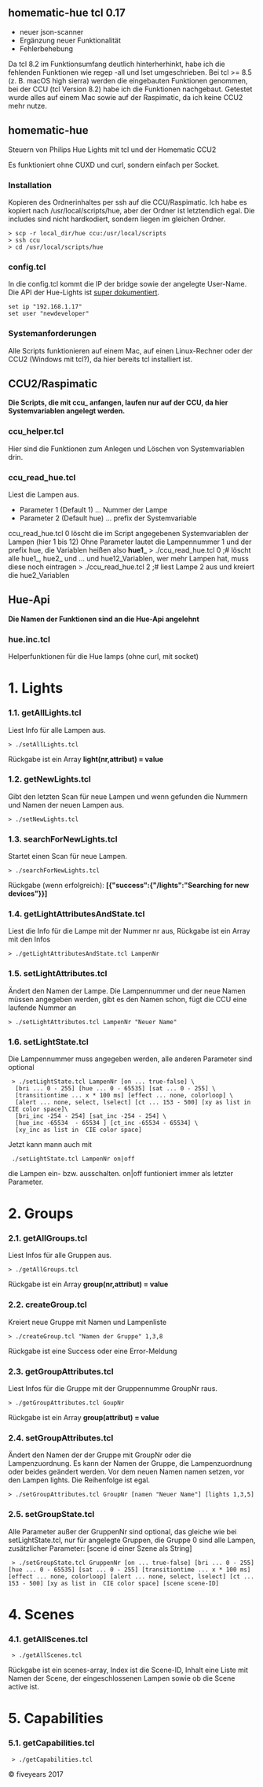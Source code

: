 ## homematic-hue tcl 0.17

* neuer json-scanner
* Ergänzung neuer Funktionalität
* Fehlerbehebung

Da tcl 8.2 im Funktionsumfang deutlich hinterherhinkt, habe ich die fehlenden Funktionen wie regep -all und lset umgeschrieben. Bei tcl \>= 8.5 (z. B. macOS high sierra) werden die eingebauten Funktionen genommen, bei der CCU (tcl Version 8.2) habe ich die Funktionen nachgebaut.
Getestet wurde alles auf einem Mac sowie auf der Raspimatic, da ich keine CCU2 mehr nutze.

## homematic-hue

Steuern von Philips Hue Lights mit tcl und der Homematic CCU2

Es funktioniert ohne CUXD und curl, sondern einfach per Socket.

### Installation

Kopieren des Ordnerinhaltes per ssh auf die CCU/Raspimatic. Ich habe es kopiert nach /usr/local/scripts/hue, aber der Ordner ist letztendlich egal. Die includes sind nicht hardkodiert, sondern liegen im gleichen Ordner.

	> scp -r local_dir/hue ccu:/usr/local/scripts
	> ssh ccu
	> cd /usr/local/scripts/hue

### config.tcl

In die config.tcl kommt die IP der bridge sowie der angelegte User-Name.
Die API der Hue-Lights ist [super dokumentiert][1].

	set ip "192.168.1.17"
	set user "newdeveloper"

### Systemanforderungen

Alle Scripts funktionieren auf einem Mac, auf einen Linux-Rechner oder der CCU2 (Windows mit tcl?), da hier bereits tcl installiert ist.

## CCU2/Raspimatic

**Die Scripts, die mit ccu\_ anfangen, laufen nur auf der CCU, da hier Systemvariablen angelegt werden.**

### ccu\_helper.tcl

Hier sind die Funktionen zum Anlegen und Löschen von Systemvariablen drin.

### ccu\_read\_hue.tcl

Liest die Lampen aus.

*   Parameter 1 (Default 1) ... Nummer der Lampe
*   Parameter 2 (Default hue) ... prefix der Systemvariable

ccu\_read\_hue.tcl 0 löscht die im Script angegebenen Systemvariablen der Lampen (hier 1 bis 12)
Ohne Parameter lautet die Lampennummer 1 und der prefix hue, die Variablen heißen also **hue1\_** 
	> ./ccu_read_hue.tcl 0 ;# löscht alle hue1_, hue2_ und ... und hue12_Variablen, wer mehr Lampen hat, muss diese noch eintragen
	> ./ccu_read_hue.tcl 2 ;# liest Lampe 2 aus und kreiert die hue2_Variablen

## Hue-Api
**Die Namen der Funktionen sind an die Hue-Api angelehnt**
### hue.inc.tcl
Helperfunktionen für die Hue lamps (ohne curl, mit socket)

# 1. Lights

### 1.1. getAllLights.tcl
Liest Info für alle Lampen aus.

	> ./setAllLights.tcl

Rückgabe ist ein Array **light(nr,attribut) = value**
### 1.2. getNewLights.tcl
Gibt den letzten Scan für neue Lampen und wenn gefunden die Nummern und Namen der neuen Lampen aus.

	> ./setNewLights.tcl


### 1.3. searchForNewLights.tcl
Startet einen Scan für neue Lampen.

	> ./searchForNewLights.tcl

Rückgabe (wenn erfolgreich): **[{"success":{"/lights":"Searching for new devices"}}]**


### 1.4. getLightAttributesAndState.tcl

Liest die Info für die Lampe mit der Nummer nr aus, Rückgabe ist ein Array mit den Infos

	> ./getLightAttributesAndState.tcl LampenNr

### 1.5. setLightAttributes.tcl

Ändert den Namen der Lampe. Die Lampennummer und der neue Namen müssen angegeben werden, gibt es den Namen schon, fügt die CCU eine laufende Nummer an

	> ./setLightAttributes.tcl LampenNr "Neuer Name"

### 1.6. setLightState.tcl

Die Lampennummer muss angegeben werden, alle anderen Parameter sind optional

	 > ./setLightState.tcl LampenNr [on ... true-false] \ 
	  [bri ... 0 - 255] [hue ... 0 - 65535] [sat ... 0 - 255] \  
	  [transitiontime ... x * 100 ms] [effect ... none, colorloop] \  
	  [alert ... none, select, lselect] [ct ... 153 - 500] [xy as list in  CIE color space]\
	  [bri_inc -254 - 254] [sat_inc -254 - 254] \  
	  [hue_inc -65534  - 65534 ] [ct_inc -65534 - 65534] \  
	  [xy_inc as list in  CIE color space] 

Jetzt kann mann auch mit 

	 ./setLightState.tcl LampenNr on|off
die Lampen ein- bzw. ausschalten. on|off funtioniert immer als letzter Parameter.

# 2. Groups

### 2.1. getAllGroups.tcl
Liest Infos für alle Gruppen aus.

	> ./getAllGroups.tcl

Rückgabe ist ein Array **group(nr,attribut) = value**
### 2.2. createGroup.tcl
Kreiert neue Gruppe mit Namen und Lampenliste

	> ./createGroup.tcl "Namen der Gruppe" 1,3,8

Rückgabe ist eine Success oder eine Error-Meldung

### 2.3. getGroupAttributes.tcl
Liest Infos für die Gruppe mit der Gruppennumme GroupNr raus.

	> ./getGroupAttributes.tcl GoupNr

Rückgabe ist ein Array **group(attribut) = value**
### 2.4. setGroupAttributes.tcl

Ändert den Namen der der Gruppe mit GroupNr oder die Lampenzuordnung. Es kann der Namen der Gruppe, die Lampenzuordnung oder beides geändert werden. Vor dem neuen Namen namen setzen, vor den Lampen lights. Die Reihenfolge ist egal.

	> ./setGroupAttributes.tcl GroupNr [namen "Neuer Name"] [lights 1,3,5]

### 2.5. setGroupState.tcl

Alle Parameter außer der GruppenNr sind optional, das gleiche wie bei setLightState.tcl, nur für angelegte Gruppen, die Gruppe 0 sind alle Lampen, zusätzlicher Parameter: [scene id einer Szene als String]

	 > ./setGroupState.tcl GruppenNr [on ... true-false] [bri ... 0 - 255] [hue ... 0 - 65535] [sat ... 0 - 255] [transitiontime ... x * 100 ms] [effect ... none, colorloop] [alert ... none, select, lselect] [ct ... 153 - 500] [xy as list in  CIE color space] [scene scene-ID]

# 4. Scenes

### 4.1. getAllScenes.tcl

	 > ./getAllScenes.tcl
Rückgabe ist ein scenes-array, Index ist die Scene-ID, Inhalt eine Liste mit Namen der Scene, der eingeschlossenen Lampen sowie ob die Scene active ist.

# 5. Capabilities

### 5.1. getCapabilities.tcl

	 > ./getCapabilities.tcl
© fiveyears 2017

[1]:	http://www.developers.meethue.com/philips-hue-api